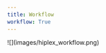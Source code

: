 ```yaml
---
title: Workflow
workflow: True
---
```



<div class="l-box centered">
![](images/hiplex_workflow.png)
</div>
